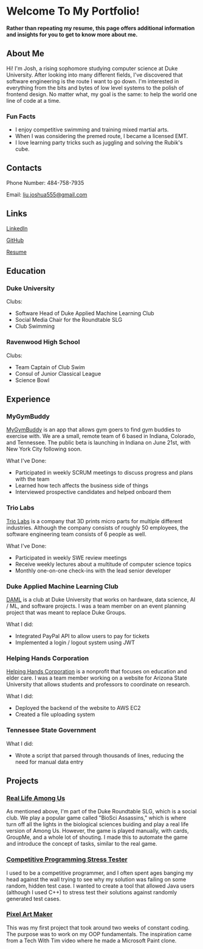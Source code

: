 # Welcome To My Portfolio!

**Rather than repeating my resume, this page offers additional information and insights for you to get to know more about me.**

## About Me
Hi! I'm Josh, a rising sophomore studying computer science at Duke University. After looking into many different fields, I've discovered that software engineering is the route I want to go down. I'm interested in everything from the bits and bytes of low level systems to the polish of frontend design. No matter what, my goal is the same: to help the world one line of code at a time. 

### Fun Facts
- I enjoy competitive swimming and training mixed martial arts. 
- When I was considering the premed route, I became a licensed EMT. 
- I love learning party tricks such as juggling and solving the Rubik's cube. 

## Contacts
Phone Number: 484-758-7935

Email: liu.joshua555@gmail.com

## Links
[LinkedIn](www.linkedin.com/in/joshualiu555)

[GitHub](https://github.com/joshualiu555)

[Resume](https://joshualiu555.github.io/resume.pdf)

## Education

### Duke University
Clubs:
- Software Head of Duke Applied Machine Learning Club
- Social Media Chair for the Roundtable SLG
- Club Swimming

### Ravenwood High School
Clubs:
- Team Captain of Club Swim
- Consul of Junior Classical League
- Science Bowl

## Experience

### MyGymBuddy
[MyGymBuddy](https://www.mygymbuddy.io) is an app that allows gym goers to find gym buddies to exercise with. We are a small, remote team of 6 based in Indiana, Colorado, and Tennessee. The public beta is launching in Indiana on June 21st, with New York City following soon. 

What I've Done:
- Participated in weekly SCRUM meetings to discuss progress and plans with the team
- Learned how tech affects the business side of things
- Interviewed prospective candidates and helped onboard them
  
### Trio Labs
[Trio Labs](https://triolabs.com) is a company that 3D prints micro parts for multiple different industries. Although the company consists of roughly 50 employees, the software engineering team consists of 6 people as well. 

What I've Done:
- Participated in weekly SWE review meetings
- Receive weekly lectures about a multitude of computer science topics
- Monthly one-on-one check-ins with the lead senior developer

### Duke Applied Machine Learning Club
[DAML](https://duke.campusgroups.com/damlg/home/) is a club at Duke University that works on hardware, data science, AI / ML, and software projects. I was a team member on an event planning project that was meant to replace Duke Groups. 

What I did:
- Integrated PayPal API to allow users to pay for tickets
- Implemented a login / logout system using JWT

### Helping Hands Corporation
[Helping Hands Corporation](https://helpingh.org/helping-hands-team) is a nonprofit that focuses on education and elder care. I was a team member working on a website for Arizona State University that allows students and professors to coordinate on research.

What I did:
- Deployed the backend of the website to AWS EC2
- Created a file uploading system

### Tennessee State Government

What I did:
- Wrote a script that parsed through thousands of lines, reducing the need for manual data entry

## Projects

### [Real Life Among Us](https://github.com/joshualiu555/biosci-assassins/tree/main)
As mentioned above, I'm part of the Duke Roundtable SLG, which is a social club. We play a popular game called "BioSci Assassins," which is where turn off all the lights in the biological sciences buiding and play a real life version of Among Us. However, the game is played manually, with cards, GroupMe, and a whole lot of shouting. I made this to automate the game and introduce the concept of tasks, similar to the real game. 

### [Competitive Programming Stress Tester](https://github.com/joshualiu555/Stress-Tester/tree/main)
I used to be a competitive programmer, and I often spent ages banging my head against the wall trying to see why my solution was failing on some random, hidden test case. 
I wanted to create a tool that allowed Java users (although I used C++) to stress test their solutions against randomly generated test cases. 

### [Pixel Art Maker](https://github.com/joshualiu555/Pixel-Art-Maker)
This was my first project that took around two weeks of constant coding. The purpose was to work on my OOP fundamentals. The inspiration came from a Tech With Tim video where he made a Microsoft Paint clone. 

